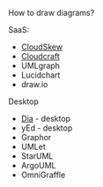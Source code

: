 
How to draw diagrams?

SaaS:
- [CloudSkew](www.cloudskew.com)
- [Cloudcraft](www.cloudcraft.co)
- UMLgraph
- Lucidchart
- draw.io

Desktop
- [Dia](dia-installer.de) - desktop
- yEd - desktop
- Graphor
- UMLet
- StarUML
- ArgoUML
- OmniGraffle

